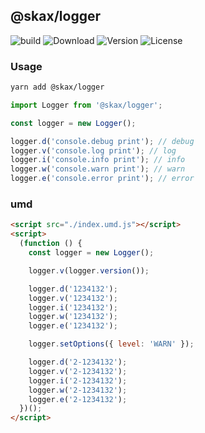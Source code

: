 ## @skax/logger

![build](https://github.com/freeshineit/skax-logger/workflows/build/badge.svg) ![Download](https://img.shields.io/npm/dm/@skax/logger.svg) ![Version](https://img.shields.io/npm/v/@skax/logger.svg) ![License](https://img.shields.io/npm/l/@skax/logger.svg)

### Usage

```sh
yarn add @skax/logger
```

```ts
import Logger from '@skax/logger';

const logger = new Logger();

logger.d('console.debug print'); // debug
logger.v('console.log print'); // log
logger.i('console.info print'); // info
logger.w('console.warn print'); // warn
logger.e('console.error print'); // error
```

### umd

```html
<script src="./index.umd.js"></script>
<script>
  (function () {
    const logger = new Logger();

    logger.v(logger.version());

    logger.d('1234132');
    logger.v('1234132');
    logger.i('1234132');
    logger.w('1234132');
    logger.e('1234132');

    logger.setOptions({ level: 'WARN' });

    logger.d('2-1234132');
    logger.v('2-1234132');
    logger.i('2-1234132');
    logger.w('2-1234132');
    logger.e('2-1234132');
  })();
</script>
```
